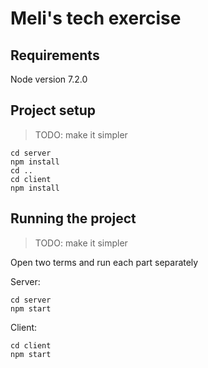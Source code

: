 # Meli's tech exercise

## Requirements

Node version 7.2.0


## Project setup

> TODO: make it simpler

```
cd server
npm install
cd ..
cd client
npm install
```

## Running the project

> TODO: make it simpler

Open two terms and run each part separately

Server: 
```
cd server
npm start
```

Client: 
```
cd client
npm start
```
